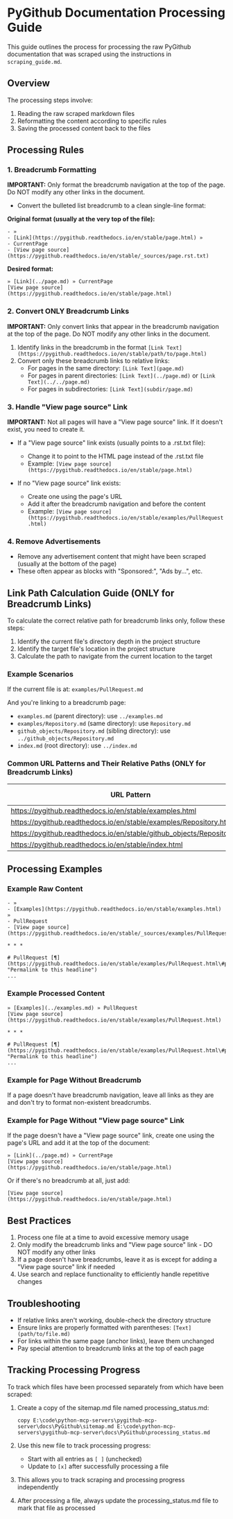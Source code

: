 # PyGithub Documentation Processing Guide

This guide outlines the process for processing the raw PyGithub documentation that was scraped using the instructions in `scraping_guide.md`.

## Overview

The processing steps involve:
1. Reading the raw scraped markdown files
2. Reformatting the content according to specific rules
3. Saving the processed content back to the files

## Processing Rules

### 1. Breadcrumb Formatting

**IMPORTANT:** Only format the breadcrumb navigation at the top of the page. Do NOT modify any other links in the document.

- Convert the bulleted list breadcrumb to a clean single-line format:

**Original format (usually at the very top of the file):**
```
- »
- [Link](https://pygithub.readthedocs.io/en/stable/page.html) »
- CurrentPage
- [View page source](https://pygithub.readthedocs.io/en/stable/_sources/page.rst.txt)
```

**Desired format:**
```
» [Link](../page.md) » CurrentPage  
[View page source](https://pygithub.readthedocs.io/en/stable/page.html)
```

### 2. Convert ONLY Breadcrumb Links

**IMPORTANT:** Only convert links that appear in the breadcrumb navigation at the top of the page. Do NOT modify any other links in the document.

1. Identify links in the breadcrumb in the format `[Link Text](https://pygithub.readthedocs.io/en/stable/path/to/page.html)`
2. Convert only these breadcrumb links to relative links:
   - For pages in the same directory: `[Link Text](page.md)`
   - For pages in parent directories: `[Link Text](../page.md)` or `[Link Text](../../page.md)`
   - For pages in subdirectories: `[Link Text](subdir/page.md)`

### 3. Handle "View page source" Link

**IMPORTANT:** Not all pages will have a "View page source" link. If it doesn't exist, you need to create it.

- If a "View page source" link exists (usually points to a .rst.txt file):
  - Change it to point to the HTML page instead of the .rst.txt file
  - Example: `[View page source](https://pygithub.readthedocs.io/en/stable/page.html)`

- If no "View page source" link exists:
  - Create one using the page's URL
  - Add it after the breadcrumb navigation and before the content
  - Example: `[View page source](https://pygithub.readthedocs.io/en/stable/examples/PullRequest.html)`

### 4. Remove Advertisements

- Remove any advertisement content that might have been scraped (usually at the bottom of the page)
- These often appear as blocks with "Sponsored:", "Ads by...", etc.

## Link Path Calculation Guide (ONLY for Breadcrumb Links)

To calculate the correct relative path for breadcrumb links only, follow these steps:

1. Identify the current file's directory depth in the project structure
2. Identify the target file's location in the project structure
3. Calculate the path to navigate from the current location to the target

### Example Scenarios

If the current file is at:
`examples/PullRequest.md`

And you're linking to a breadcrumb page:
- `examples.md` (parent directory): use `../examples.md`
- `examples/Repository.md` (same directory): use `Repository.md`
- `github_objects/Repository.md` (sibling directory): use `../github_objects/Repository.md`
- `index.md` (root directory): use `../index.md`

### Common URL Patterns and Their Relative Paths (ONLY for Breadcrumb Links)

| URL Pattern | File Location | Relative Path from examples/PullRequest.md |
|-------------|---------------|-----------------------------------------|
| https://pygithub.readthedocs.io/en/stable/examples.html | examples.md | ../examples.md |
| https://pygithub.readthedocs.io/en/stable/examples/Repository.html | examples/Repository.md | Repository.md |
| https://pygithub.readthedocs.io/en/stable/github_objects/Repository.html | github_objects/Repository.md | ../github_objects/Repository.md |
| https://pygithub.readthedocs.io/en/stable/index.html | index.md | ../index.md |

## Processing Examples

### Example Raw Content
```
- »
- [Examples](https://pygithub.readthedocs.io/en/stable/examples.html) »
- PullRequest
- [View page source](https://pygithub.readthedocs.io/en/stable/_sources/examples/PullRequest.rst.txt)

* * *

# PullRequest [¶](https://pygithub.readthedocs.io/en/stable/examples/PullRequest.html\#pullrequest "Permalink to this headline")
...
```

### Example Processed Content
```
» [Examples](../examples.md) » PullRequest  
[View page source](https://pygithub.readthedocs.io/en/stable/examples/PullRequest.html)

* * *

# PullRequest [¶](https://pygithub.readthedocs.io/en/stable/examples/PullRequest.html\#pullrequest "Permalink to this headline")
...
```

### Example for Page Without Breadcrumb

If a page doesn't have breadcrumb navigation, leave all links as they are and don't try to format non-existent breadcrumbs.

### Example for Page Without "View page source" Link

If the page doesn't have a "View page source" link, create one using the page's URL and add it at the top of the document:

```
» [Link](../page.md) » CurrentPage  
[View page source](https://pygithub.readthedocs.io/en/stable/page.html)
```

Or if there's no breadcrumb at all, just add:

```
[View page source](https://pygithub.readthedocs.io/en/stable/page.html)
```

## Best Practices

1. Process one file at a time to avoid excessive memory usage
2. Only modify the breadcrumb links and "View page source" link - DO NOT modify any other links
3. If a page doesn't have breadcrumbs, leave it as is except for adding a "View page source" link if needed
4. Use search and replace functionality to efficiently handle repetitive changes

## Troubleshooting

- If relative links aren't working, double-check the directory structure
- Ensure links are properly formatted with parentheses: `[Text](path/to/file.md)`
- For links within the same page (anchor links), leave them unchanged
- Pay special attention to breadcrumb links at the top of each page

## Tracking Processing Progress

To track which files have been processed separately from which have been scraped:

1. Create a copy of the sitemap.md file named processing_status.md:
   ```
   copy E:\code\python-mcp-servers\pygithub-mcp-server\docs\PyGithub\sitemap.md E:\code\python-mcp-servers\pygithub-mcp-server\docs\PyGithub\processing_status.md
   ```

2. Use this new file to track processing progress:
   - Start with all entries as `[ ]` (unchecked)
   - Update to `[x]` after successfully processing a file

3. This allows you to track scraping and processing progress independently

4. After processing a file, always update the processing_status.md file to mark that file as processed
